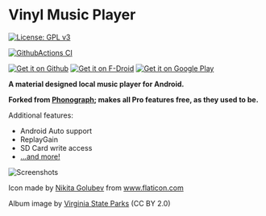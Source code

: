 # Vinyl Music Player

[![License: GPL v3](https://img.shields.io/badge/License-GPL%20v3-blue.svg)](https://github.com/VinylMusicPlayer/VinylMusicPlayer/blob/master/LICENSE.txt)

[![GithubActions CI](https://github.com/VinylMusicPlayer/VinylMusicPlayer/actions/workflows/ci.yml/badge.svg)](https://github.com/VinylMusicPlayer/VinylMusicPlayer/actions/workflows/ci.yml)

[![Get it on Github](https://img.shields.io/badge/Download_from_Github-pre--release-brightgreen?logo=github)](https://github.com/VinylMusicPlayer/VinylMusicPlayer/releases/tag/pre-release)
[![Get it on F-Droid](https://img.shields.io/f-droid/v/com.poupa.vinylmusicplayer?logo=f-droid)](https://f-droid.org/packages/com.poupa.vinylmusicplayer/)
[![Get it on Google Play](https://img.shields.io/endpoint?color=green&logo=google-play&logoColor=lightgrey&url=https%3A%2F%2Fplay.cuzi.workers.dev%2Fplay%3Fi%3Dcom.poupa.vinylmusicplayer%26l%3DGoogle%2520Play%2520Store%26m%3D%24version)](https://play.google.com/store/apps/details?id=com.poupa.vinylmusicplayer)
<!--
Above: Dynamic badge based on https://shields.io/endpoint (the badge service) and https://play.cuzi.workers.dev/ (play 
store scraper)
See https://github.com/badges/shields/issues/358#issuecomment-806235967
-->

**A material designed local music player for Android.**

**Forked from [Phonograph](https://github.com/kabouzeid/Phonograph); makes all Pro features free, as they used to be.**

Additional features:
* Android Auto support
* ReplayGain
* SD Card write access
* [...and more!](https://github.com/VinylMusicPlayer/VinylMusicPlayer/blob/master/CHANGELOG.md)

![Screenshots](./art/art.png?raw=true)

Icon made by [Nikita Golubev](https://www.flaticon.com/authors/nikita-golubev) from www.flaticon.com

Album image by [Virginia State Parks](https://www.flickr.com/photos/vastateparksstaff/38645226714/) (CC BY 2.0)

